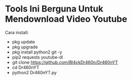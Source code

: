 # Tools Ini Berguna Untuk Mendownload Video Youtube


Cara install:

- pkg update
- pkg upgrade
- pkg install python2 git -y
- pip2 requests youtube-dl
- git clone https://github.com/Bl4ckDr460n/Dr460nYT
- cd Dr460nYT
- python2 Dr460nYT.py

